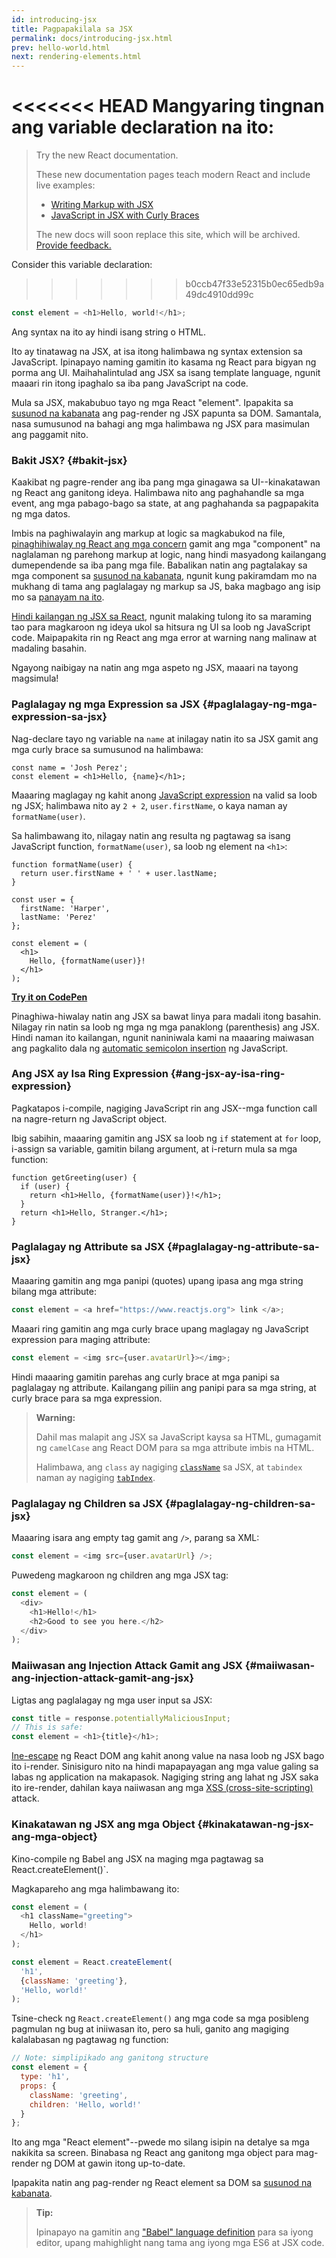 ```yaml
---
id: introducing-jsx
title: Pagpapakilala sa JSX
permalink: docs/introducing-jsx.html
prev: hello-world.html
next: rendering-elements.html
---
```


<<<<<<< HEAD
Mangyaring tingnan ang variable declaration na ito:
=======
> Try the new React documentation.
> 
> These new documentation pages teach modern React and include live examples:
>
> - [Writing Markup with JSX](https://beta.reactjs.org/learn/writing-markup-with-jsx)
> - [JavaScript in JSX with Curly Braces](https://beta.reactjs.org/learn/javascript-in-jsx-with-curly-braces)
>
> The new docs will soon replace this site, which will be archived. [Provide feedback.](https://github.com/reactjs/reactjs.org/issues/3308)

Consider this variable declaration:
>>>>>>> b0ccb47f33e52315b0ec65edb9a49dc4910dd99c

```js
const element = <h1>Hello, world!</h1>;
```

Ang syntax na ito ay hindi isang string o HTML.

Ito ay tinatawag na JSX, at isa itong halimbawa ng syntax extension sa JavaScript. Ipinapayo naming gamitin ito kasama ng React para bigyan ng porma ang UI. Maihahalintulad ang JSX sa isang template language, ngunit maaari rin itong ipaghalo sa iba pang JavaScript na code.

Mula sa JSX, makabubuo tayo ng mga React "element". Ipapakita sa [susunod na kabanata](/docs/rendering-elements.html) ang pag-render ng JSX papunta sa DOM. Samantala, nasa sumusunod na bahagi ang mga halimbawa ng JSX para masimulan ang paggamit nito.

### Bakit JSX? {#bakit-jsx}

Kaakibat ng pagre-render ang iba pang mga ginagawa sa UI--kinakatawan ng React ang ganitong ideya. Halimbawa nito ang paghahandle sa mga event, ang mga pabago-bago sa state, at ang paghahanda sa pagpapakita ng mga datos. 

Imbis na paghiwalayin ang markup at logic sa magkabukod na file, [pinaghihiwalay ng React ang mga concern](https://en.wikipedia.org/wiki/Separation_of_concerns) gamit ang mga "component" na naglalaman ng parehong markup at logic, nang hindi masyadong kailangang dumependende sa iba pang mga file. Babalikan natin ang pagtalakay sa mga component sa [susunod na kabanata](/docs/components-and-props.html), ngunit kung pakiramdam mo na mukhang di tama ang paglalagay ng markup sa JS, baka magbago ang isip mo sa [panayam na ito](https://www.youtube.com/watch?v=x7cQ3mrcKaY). 

[Hindi kailangan ng JSX sa React](/docs/react-without-jsx.html), ngunit malaking tulong ito sa maraming tao para magkaroon ng ideya ukol sa hitsura ng UI sa loob ng JavaScript code. Maipapakita rin ng React ang mga error at warning nang malinaw at madaling basahin.

Ngayong naibigay na natin ang mga aspeto ng JSX, maaari na tayong magsimula!

### Paglalagay ng mga Expression sa JSX {#paglalagay-ng-mga-expression-sa-jsx}

Nag-declare tayo ng variable na `name` at inilagay natin ito sa JSX gamit ang mga curly brace sa sumusunod na halimbawa:  

```js{1,2}
const name = 'Josh Perez';
const element = <h1>Hello, {name}</h1>;
```

Maaaring maglagay ng kahit anong [JavaScript expression](https://developer.mozilla.org/en-US/docs/Web/JavaScript/Guide/Expressions_and_Operators#Expressions) na valid sa loob ng JSX; halimbawa nito ay `2 + 2`, `user.firstName`, o kaya naman ay `formatName(user)`.

Sa halimbawang ito, nilagay natin ang resulta ng pagtawag sa isang JavaScript function, `formatName(user)`, sa loob ng element na `<h1>`:

```js{12}
function formatName(user) {
  return user.firstName + ' ' + user.lastName;
}

const user = {
  firstName: 'Harper',
  lastName: 'Perez'
};

const element = (
  <h1>
    Hello, {formatName(user)}!
  </h1>
);
```

**[Try it on CodePen](https://codepen.io/gaearon/pen/PGEjdG?editors=1010)**

Pinaghiwa-hiwalay natin ang JSX sa bawat linya para madali itong basahin. Nilagay rin natin sa loob ng mga ng mga panaklong (parenthesis) ang JSX. Hindi naman ito kailangan, ngunit naniniwala kami na maaaring maiwasan ang pagkalito dala ng [automatic semicolon insertion](https://stackoverflow.com/q/2846283) ng JavaScript.

### Ang JSX ay Isa Ring Expression {#ang-jsx-ay-isa-ring-expression}

Pagkatapos i-compile, nagiging JavaScript rin ang JSX--mga function call na nagre-return ng JavaScript object.

Ibig sabihin, maaaring gamitin ang JSX sa loob ng `if` statement at `for` loop, i-assign sa variable, gamitin bilang argument, at i-return mula sa mga function:

```js{3,5}
function getGreeting(user) {
  if (user) {
    return <h1>Hello, {formatName(user)}!</h1>;
  }
  return <h1>Hello, Stranger.</h1>;
}
```

### Paglalagay ng Attribute sa JSX {#paglalagay-ng-attribute-sa-jsx}

Maaaring gamitin ang mga panipi (quotes) upang ipasa ang mga string bilang mga attribute:

```js
const element = <a href="https://www.reactjs.org"> link </a>;
```

Maaari ring gamitin ang mga curly brace upang maglagay ng JavaScript expression para maging attribute:

```js
const element = <img src={user.avatarUrl}></img>;
```

Hindi maaaring gamitin parehas ang curly brace at mga panipi sa paglalagay ng attribute. Kailangang piliin ang panipi
para sa mga string, at curly brace para sa mga expression.

>**Warning:**
>
>Dahil mas malapit ang JSX sa JavaScript kaysa sa HTML, gumagamit ng `camelCase` ang React DOM para sa mga attribute imbis na HTML.
>
>Halimbawa, ang `class` ay nagiging [`className`](https://developer.mozilla.org/en-US/docs/Web/API/Element/className) sa JSX, at `tabindex` naman ay nagiging [`tabIndex`](https://developer.mozilla.org/en-US/docs/Web/API/HTMLElement/tabIndex).

### Paglalagay ng Children sa JSX {#paglalagay-ng-children-sa-jsx}

Maaaring isara ang empty tag gamit ang `/>`, parang sa XML:

```js
const element = <img src={user.avatarUrl} />;
```

Puwedeng magkaroon ng children ang mga JSX tag:

```js
const element = (
  <div>
    <h1>Hello!</h1>
    <h2>Good to see you here.</h2>
  </div>
);
```

### Maiiwasan ang Injection Attack Gamit ang JSX {#maiiwasan-ang-injection-attack-gamit-ang-jsx}

Ligtas ang paglalagay ng mga user input sa JSX:

```js
const title = response.potentiallyMaliciousInput;
// This is safe:
const element = <h1>{title}</h1>;
```

[Ine-escape](https://stackoverflow.com/questions/7381974/which-characters-need-to-be-escaped-on-html) ng React DOM ang kahit anong value na nasa loob ng JSX bago ito i-render. Sinisiguro nito na hindi mapapayagan ang mga value galing sa labas ng application na makapasok. Nagiging string ang lahat ng JSX saka ito ire-render, dahilan kaya naiiwasan ang mga [XSS (cross-site-scripting)](https://en.wikipedia.org/wiki/Cross-site_scripting) attack.

### Kinakatawan ng JSX ang mga Object {#kinakatawan-ng-jsx-ang-mga-object}

Kino-compile ng Babel ang JSX na maging mga pagtawag sa React.createElement()`.

Magkapareho ang mga halimbawang ito:

```js
const element = (
  <h1 className="greeting">
    Hello, world!
  </h1>
);
```

```js
const element = React.createElement(
  'h1',
  {className: 'greeting'},
  'Hello, world!'
);
```

Tsine-check ng `React.createElement()` ang mga code sa mga posibleng pagmulan ng bug at iniiwasan ito, pero sa huli, ganito ang magiging kalalabasan ng pagtawag ng function:

```js
// Note: simplipikado ang ganitong structure
const element = {
  type: 'h1',
  props: {
    className: 'greeting',
    children: 'Hello, world!'
  }
};
```

Ito ang mga "React element"--pwede mo silang isipin na detalye sa mga nakikita sa screen. Binabasa ng React ang ganitong mga object para mag-render ng DOM at gawin itong up-to-date.

Ipapakita natin ang pag-render ng React element sa DOM sa [susunod na kabanata](/docs/rendering-elements.html).

>**Tip:**
>
>Ipinapayo na gamitin ang ["Babel" language definition](https://babeljs.io/docs/editors) para sa iyong editor, upang mahighlight nang tama ang iyong mga ES6 at JSX code.
